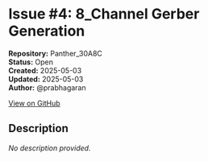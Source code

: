 # Issue #4: 8_Channel Gerber Generation

**Repository:** Panther_30A8C  
**Status:** Open  
**Created:** 2025-05-03  
**Updated:** 2025-05-03  
**Author:** @prabhagaran  

[View on GitHub](https://github.com/Simtestlab/Panther_30A8C/issues/4)

## Description

*No description provided.*